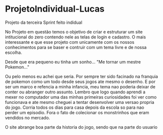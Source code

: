# ProjetoIndividual-Lucas
Projeto da terceira Sprint feito indidual

No Projeto em questão temos o objetivo de criar e estruturar um site intitucional do zero contendo nele as telas de login e cadastro.
O mais interessante e que esse projeto com unicamente com os nossos conhecimentos para se baser e contruir com um tema livre e de nossa escolha.

Desde que era pequeno eu tinha um sonho...
    "Me tornar um mestre Pokemon..."

Ou pelo menos eu achei que seria.
Por sempre ter sido facinado na franquia de pokemon como um todo desde seus jogos ate mesmo o desenho.
E por ser um marco e refencia a minha infancia, meu tema nao poderia deixar de conter ou abranger outro assunto.
Lembro que logo quando aprendi a mexer no computador uma das minhas primeiras curiosidades foi ver como funcionava e ate mesmo cheguei a tentar desenvolver uma versao propria do jogo. Corria todos os dias para casa depois da escola so para nao perder um episodio. Fora o fato de colecionar os monstrinhos que eram vendidos no mercado.

O site abrange boa parte da historia do jogo, sendo que na parte do usuario 